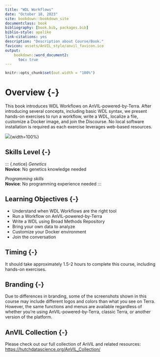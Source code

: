 ```yaml
---
title: "WDL Workflows"
date: "October 18, 2023"
site: bookdown::bookdown_site
documentclass: book
bibliography: [book.bib, packages.bib]
biblio-style: apalike
link-citations: yes
description: "Description about Course/Book."
favicon: assets/AnVIL_style/anvil_favicon.ico
output:
    bookdown::word_document2:
      toc: true
---
```



```r
knitr::opts_chunk$set(out.width = "100%")
```

# Overview {-}

This book introduces WDL Workflows on AnVIL-powered-by-Terra.  After introducing several concepts, including basic WDL syntax, we present hands-on exercises to run a workflow, write a WDL, localize a file, customize a Docker image, and join the Discourse.  No local software installation is required as each exercise leverages web-based resources.

![](index_files/figure-docx//1o2XnuMbqWVLf4XrsXolIQ7ulfnMlpJlrUxN0Y8aLIVQ_g1397c25e58c_0_2.png){width=100%}

## Skills Level {-}

::: {.notice}
_Genetics_  
**Novice**: No genetics knowledge needed

_Programming skills_  
**Novice**: No programming experience needed
:::

## Learning Objectives {-}

- Understand when WDL Workflows are the right tool
- Run a Workflow on AnVIL-powered-by-Terra
- Write a WDL using Broad Methods Repository
- Bring your own data to analyze
- Customize your Docker environment
- Join the conversation

## Timing {-}
It should take approximately 1.5-2 hours to complete this course, including hands-on exercises.

## Branding {-}
Due to differences in branding, some of the screenshots shown in this course may include different logos and colors than what you see on Terra. However, the same functions and menus are available regardless of whether you’re using AnVIL-powered-by-Terra, classic Terra, or another version of the platform.

## AnVIL Collection {-}

Please check out our full collection of AnVIL and related resources: https://hutchdatascience.org/AnVIL_Collection/
